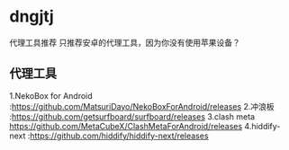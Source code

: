 # dngjtj
代理工具推荐   只推荐安卓的代理工具，因为你没有使用苹果设备？
## 代理工具
1.NekoBox for Android
:https://github.com/MatsuriDayo/NekoBoxForAndroid/releases
2.冲浪板
:https://github.com/getsurfboard/surfboard/releases
3.clash meta 
https://github.com/MetaCubeX/ClashMetaForAndroid/releases
4.hiddify-next 
:https://github.com/hiddify/hiddify-next/releases




